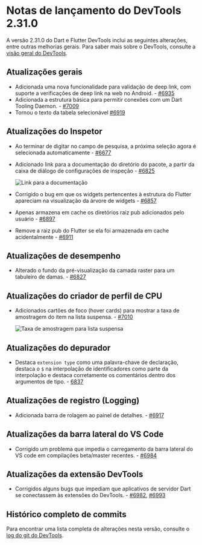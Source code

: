# Notas de lançamento do DevTools 2.31.0

A versão 2.31.0 do Dart e Flutter DevTools inclui as seguintes
alterações, entre outras melhorias gerais. Para saber mais sobre o
DevTools, consulte a [visão geral do DevTools](https://docs.flutter.dev/tools/devtools).

## Atualizações gerais

* Adicionada uma nova funcionalidade para validação de deep link,
  com suporte a verificações de deep link na web no Android. -
  [#6935](https://github.com/flutter/devtools/pull/6935)
* Adicionada a estrutura básica para permitir conexões com um Dart
  Tooling Daemon. - [#7009](https://github.com/flutter/devtools/pull/7009)
* Tornou o texto da tabela selecionável
  [#6919](https://github.com/flutter/devtools/pull/6919)

## Atualizações do Inspetor

* Ao terminar de digitar no campo de pesquisa, a próxima seleção
  agora é selecionada automaticamente -
  [#6677](https://github.com/flutter/devtools/pull/6677)
* Adicionado link para a documentação do diretório do pacote, a partir
  da caixa de diálogo de configurações de inspeção -
  [#6825](https://github.com/flutter/devtools/pull/6825)

  ![Link para a documentação](/tools/devtools/release-notes/images-2.31.0/link-to-doc.png "Link para a documentação")

* Corrigido o bug em que os widgets pertencentes à estrutura do Flutter
  apareciam na visualização da árvore de widgets -
  [#6857](https://github.com/flutter/devtools/pull/6857)
* Apenas armazena em cache os diretórios raiz pub adicionados pelo
  usuário - [#6897](https://github.com/flutter/devtools/pull/6897)
* Remove a raiz pub do Flutter se ela foi armazenada em cache
  acidentalmente - [#6911](https://github.com/flutter/devtools/pull/6911)

## Atualizações de desempenho

* Alterado o fundo da pré-visualização da camada raster para um
  tabuleiro de damas. - [#6827](https://github.com/flutter/devtools/pull/6827)

## Atualizações do criador de perfil de CPU

* Adicionados cartões de foco (hover cards) para mostrar a taxa de
  amostragem do item na lista suspensa. -
  [#7010](https://github.com/flutter/devtools/pull/7010)

  ![Taxa de amostragem para lista suspensa](/tools/devtools/release-notes/images-2.31.0/hover-for-dropdown.png "Taxa de amostragem para lista suspensa")

## Atualizações do depurador

* Destaca `extension type` como uma palavra-chave de declaração, destaca
  o `$` na interpolação de identificadores como parte da interpolação e
  destaca corretamente os comentários dentro dos argumentos de tipo. -
   [6837](https://github.com/flutter/devtools/pull/6837)

## Atualizações de registro (Logging)

* Adicionada barra de rolagem ao painel de detalhes. -
  [#6917](https://github.com/flutter/devtools/pull/6917)

## Atualizações da barra lateral do VS Code

* Corrigido um problema que impedia o carregamento da barra lateral
  do VS code em compilações beta/master recentes. -
  [#6984](https://github.com/flutter/devtools/pull/6984)

## Atualizações da extensão DevTools

* Corrigidos alguns bugs que impediam que aplicativos de servidor
  Dart se conectassem às extensões do DevTools. -
  [#6982](https://github.com/flutter/devtools/pull/6982),
  [#6993](https://github.com/flutter/devtools/pull/6993)

## Histórico completo de commits

Para encontrar uma lista completa de alterações nesta versão, consulte
o [log do git do DevTools](https://github.com/flutter/devtools/tree/v2.31.0).
